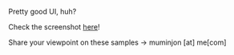 Pretty good UI, huh?

Check the screenshot [here](https://github.com/MuminjonGuru/Mastering-FireMonkey-Delphi/blob/master/Client%20Controller%20Application%20Prototype/screenshot/client%20controller%20app%20prototype.jpg)!


Share your viewpoint on these samples -> muminjon [at] me[com]

